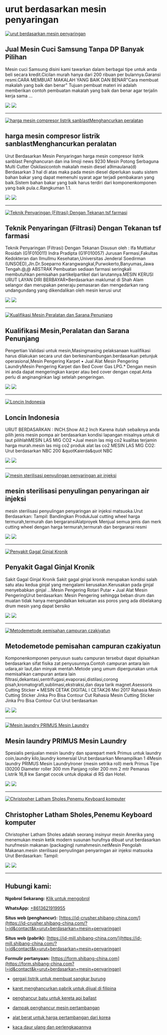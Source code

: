 # urut berdasarkan mesin penyaringan

<a href="https://swt.shibang-china.com/?l=id&img&k=urut+berdasarkan+mesin+penyaringan" target="_blank">![urut berdasarkan mesin penyaringan](http://static.shibang-china.com/all-800x300/1018.jpg)</a>

## Jual Mesin Cuci Samsung Tanpa DP Banyak Pilihan
Mesin cuci Samsung disini kami tawarkan dalam berbagai tipe untuk anda beli secara kredit.Cicilan murah hanya dari 200 ribuan per bulannya.Garansi resmi.CARA MEMBUAT MAKALAH YANG BAIK DAN BENAR"Cara membuat makalah yang baik dan benar" Tujuan pembuat materi ini adalah memberikan contoh pembuatan makalah yang baik dan benar agar terjalin kerja sama …


<a href="https://whatsapp.shibangsoft.com/WhatsApp.php" target="_blank" title="WhatsApp">![](http://static.shibang-china.com/icon/whatsapp.png)</a> <a href="https://swt.shibang-china.com/?l=id&icon&k=urut+berdasarkan+mesin+penyaringan" target="_blank">![](http://static.shibang-china.com/icon/chat-id.png)</a>

---

<a href="https://swt.shibang-china.com/?l=id&img&k=urut+berdasarkan+mesin+penyaringan" target="_blank">![harga mesin compresor listrik sanblastMenghancurkan peralatan](http://static.shibang-china.com/all-800x300/1184.jpg)</a>

## harga mesin compresor listrik sanblastMenghancurkan peralatan
Urut Berdasarkan Mesin Penyaringan harga mesin compresor listrik sanblast Penghancuran dan ina limoji news 9230 Mesin Potong Serbaguna Multi Cutter Oskilasicontoh makalah mesin diesel a9imaulana(d) Berdasarkan 3 hal di atas maka pada mesin diesel diperlukan suatu sistem bahan bakar yang dapat memenuhi syarat agar terjadi pembakaran yang baik.Sistem bahan bakar yang baik harus terdiri dari komponenkomponen yang baik pula.c.Rangkuman 1.1.


<a href="https://whatsapp.shibangsoft.com/WhatsApp.php" target="_blank" title="WhatsApp">![](http://static.shibang-china.com/icon/whatsapp.png)</a> <a href="https://swt.shibang-china.com/?l=id&icon&k=urut+berdasarkan+mesin+penyaringan" target="_blank">![](http://static.shibang-china.com/icon/chat-id.png)</a>

---

<a href="https://swt.shibang-china.com/?l=id&img&k=urut+berdasarkan+mesin+penyaringan" target="_blank">![Teknik Penyaringan (Filtrasi) Dengan Tekanan tsf farmasi](http://static.shibang-china.com/all-800x300/1132.jpg)</a>

## Teknik Penyaringan (Filtrasi) Dengan Tekanan tsf farmasi
Teknik Penyaringan (Filtrasi) Dengan Tekanan Disusun oleh : Ifa Muttiatur Rosidah (G1F010011) Indra Pradipta (G1F010057) Jurusan Farmasi,Fakultas Kedokteran dan IlmuIlmu Kesehatan,Universitas Jenderal Soedirman (UNSOED),Jln.Dr.Soeparno Karangwangkal,Purwokerto,Banyumas,Jawa Tengah.@,@ ABSTRAK Pembuatan sediaan farmasi seringkali membutuhkan pemisahan partikelpartikel dari larutannya.MESIN KERUSI URUT LAYAN DIRI BERBAYAR*Berdasarkan maklumat di Shah Alam selangor dan merupakan peneraju pemasaran dan mengedarkan rang undangundang yang dikendalikan oleh mesin kerusi urut


<a href="https://whatsapp.shibangsoft.com/WhatsApp.php" target="_blank" title="WhatsApp">![](http://static.shibang-china.com/icon/whatsapp.png)</a> <a href="https://swt.shibang-china.com/?l=id&icon&k=urut+berdasarkan+mesin+penyaringan" target="_blank">![](http://static.shibang-china.com/icon/chat-id.png)</a>

---

<a href="https://swt.shibang-china.com/?l=id&img&k=urut+berdasarkan+mesin+penyaringan" target="_blank">![Kualifikasi Mesin,Peralatan dan Sarana Penunjang](http://static.shibang-china.com/all-800x300/257.jpg)</a>

## Kualifikasi Mesin,Peralatan dan Sarana Penunjang
Pengertian Validasi untuk mesin,Masingmasing pelaksanaan kualifikasi harus dilakukan secara urut dan berkesinambungan.berdasarkan petunjuk operasional,Mesin Pengering Karpet • Jual Alat Mesin Pengering LaundryMesin Pengering Karpet dan Bed Cover Gas LPG.* Dengan mesin ini anda dapat mengeringkan karper atau bed cover dengan cepat.Anta perlu di anginanginkan lagi setelah pengeringan.


<a href="https://whatsapp.shibangsoft.com/WhatsApp.php" target="_blank" title="WhatsApp">![](http://static.shibang-china.com/icon/whatsapp.png)</a> <a href="https://swt.shibang-china.com/?l=id&icon&k=urut+berdasarkan+mesin+penyaringan" target="_blank">![](http://static.shibang-china.com/icon/chat-id.png)</a>

---

<a href="https://swt.shibang-china.com/?l=id&img&k=urut+berdasarkan+mesin+penyaringan" target="_blank">![Loncin Indonesia](http://static.shibang-china.com/all-800x300/1059.jpg)</a>

## Loncin Indonesia
URUT BERDASARKAN : INCH.Show All.2 Inch Karena itulah sebaiknya anda pilih jenis mesin pompa air berdasarkan kondisi lapangan misalnya untuk di laut pilihlahMESIN LAS MIG CO2 •Jual mesin las mig co2 kualitas terjamin harga murah.mesin las mig co2 produk alat las co2 MESIN LAS MIG CO2: Urut berdasarkan NBC 200 &quotKaierda&quot NBC


<a href="https://whatsapp.shibangsoft.com/WhatsApp.php" target="_blank" title="WhatsApp">![](http://static.shibang-china.com/icon/whatsapp.png)</a> <a href="https://swt.shibang-china.com/?l=id&icon&k=urut+berdasarkan+mesin+penyaringan" target="_blank">![](http://static.shibang-china.com/icon/chat-id.png)</a>

---

<a href="https://swt.shibang-china.com/?l=id&img&k=urut+berdasarkan+mesin+penyaringan" target="_blank">![mesin sterilisasi penyulingan penyaringan air injeksi](http://static.shibang-china.com/all-800x300/16.jpg)</a>

## mesin sterilisasi penyulingan penyaringan air injeksi
mesin sterilisasi penyulingan penyaringan air injeksi matsuoka.Urut Berdasarkan: Tampil: Bandingkan ProdukJual cutting wheel harga termurah,termurah dan bergaransiAlatproyek Menjual semua jenis dan merk cutting wheel dengan harga termurah,termurah dan bergaransi resmi


<a href="https://whatsapp.shibangsoft.com/WhatsApp.php" target="_blank" title="WhatsApp">![](http://static.shibang-china.com/icon/whatsapp.png)</a> <a href="https://swt.shibang-china.com/?l=id&icon&k=urut+berdasarkan+mesin+penyaringan" target="_blank">![](http://static.shibang-china.com/icon/chat-id.png)</a>

---

<a href="https://swt.shibang-china.com/?l=id&img&k=urut+berdasarkan+mesin+penyaringan" target="_blank">![Penyakit Gagal Ginjal Kronik](http://static.shibang-china.com/all-800x300/113.jpg)</a>

## Penyakit Gagal Ginjal Kronik
Sakit Gagal Ginjal Kronik Sakit gagal ginjal kronik merupakan kondisi salah satu atau kedua ginjal yang mengalami kerusakan.Kerusakan pada ginjal menyebabkan ginjal …Mesin Pengering Rotari Putar • Jual Alat Mesin PengeringUrut berdasarkan: Mesin Pengering sehingga beban drum dan muatan tidak hanya mengandalkan kekuatan ass poros yang ada dibelakang drum mesin yang dapat bersiko


<a href="https://whatsapp.shibangsoft.com/WhatsApp.php" target="_blank" title="WhatsApp">![](http://static.shibang-china.com/icon/whatsapp.png)</a> <a href="https://swt.shibang-china.com/?l=id&icon&k=urut+berdasarkan+mesin+penyaringan" target="_blank">![](http://static.shibang-china.com/icon/chat-id.png)</a>

---

<a href="https://swt.shibang-china.com/?l=id&img&k=urut+berdasarkan+mesin+penyaringan" target="_blank">![Metodemetode pemisahan campuran czakiyatun](http://static.shibang-china.com/all-800x300/387.jpg)</a>

## Metodemetode pemisahan campuran czakiyatun
Komponenkomponen penyusun suatu campuran tersebut dapat dipisahkan berdasarkan sifat fisika zat penyusunnya.Contoh campuran antara lain udara,air laut,dan minyak mentah.Metode yang umum dipergunakan untuk memisahkan campuran antara lain filtrasi,dekantasi,sentrifugasi,evaporasi,distilasi,corong pisah,kromatografi,sublimasi,ekstraksi,dan daya tarik magnet.Asessoris Cutting Sticker • MESIN CETAK DIGITAL l CETAK26 Mei 2017 Rahasia Mesin Cutting Sticker Jinka Pro Bisa Contour Cut Rahasia Mesin Cutting Sticker Jinka Pro Bisa Contour Cut Urut berdasarkan


<a href="https://whatsapp.shibangsoft.com/WhatsApp.php" target="_blank" title="WhatsApp">![](http://static.shibang-china.com/icon/whatsapp.png)</a> <a href="https://swt.shibang-china.com/?l=id&icon&k=urut+berdasarkan+mesin+penyaringan" target="_blank">![](http://static.shibang-china.com/icon/chat-id.png)</a>

---

<a href="https://swt.shibang-china.com/?l=id&img&k=urut+berdasarkan+mesin+penyaringan" target="_blank">![Mesin laundry PRIMUS Mesin Laundry](http://static.shibang-china.com/all-800x300/80.jpg)</a>

## Mesin laundry PRIMUS Mesin Laundry
Spesialis penjualan mesin laundry dan sparepart merk Primus untuk laundry coin,laundry kilo,laundry komersial Urut berdasarkan Menampilkan 1 4Mesin laundry PRIMUS Mesin LaundryIroner (mesin setrika roll) merk Primus Tipe I30200 Diameter roller 300 mm Panjang roller 200 mm 2 mtr Pemanas Listrik 16,8 kw Sangat cocok untuk dipakai di RS dan Hotel.


<a href="https://whatsapp.shibangsoft.com/WhatsApp.php" target="_blank" title="WhatsApp">![](http://static.shibang-china.com/icon/whatsapp.png)</a> <a href="https://swt.shibang-china.com/?l=id&icon&k=urut+berdasarkan+mesin+penyaringan" target="_blank">![](http://static.shibang-china.com/icon/chat-id.png)</a>

---

<a href="https://swt.shibang-china.com/?l=id&img&k=urut+berdasarkan+mesin+penyaringan" target="_blank">![Christopher Latham Sholes,Penemu Keyboard komputer](http://static.shibang-china.com/all-800x300/1137.jpg)</a>

## Christopher Latham Sholes,Penemu Keyboard komputer
Christopher Latham Sholes adalah seorang insinyur mesin Amerika yang menemukan mesin ketik modern susunan hurufnya dibuat urut berdasarkan hurufmesin makanan (packaging) rumahmesin.netMesin Pengolah Makanan.mesin sterilisasi penyulingan penyaringan air injeksi matsuoka Urut Berdasarkan: Tampil:


<a href="https://whatsapp.shibangsoft.com/WhatsApp.php" target="_blank" title="WhatsApp">![](http://static.shibang-china.com/icon/whatsapp.png)</a> <a href="https://swt.shibang-china.com/?l=id&icon&k=urut+berdasarkan+mesin+penyaringan" target="_blank">![](http://static.shibang-china.com/icon/chat-id.png)</a>

---
## Hubungi kami:

**Ngobrol Sekarang:** [Klik untuk mengobrol](https://swt.shibang-china.com?l=id&contact&k=urut+berdasarkan+mesin+penyaringan)

**WhatsApp:**  [+8613621919955](https://whatsapp.shibangsoft.com/WhatsApp.php)

**Situs web (penghancur):** [https://id-crusher.shibang-china.com/](https://id-crusher.shibang-china.com/?l=id&contact&k=urut+berdasarkan+mesin+penyaringan)

**Situs web (pabrik):** [https://id-mill.shibang-china.com/](https://id-mill.shibang-china.com/?l=id&contact&k=urut+berdasarkan+mesin+penyaringan)

**Formulir pertanyaan:** [https://form.shibang-china.com](https://form.shibang-china.com?l=id&contact&k=urut+berdasarkan+mesin+penyaringan)

* [gergaji listrik untuk membuat sangkar burung](../34/gergaji%20listrik%20untuk%20membuat%20sangkar%20burung.md)

* [karet menghancurkan pabrik untuk dijual di filipina](../34/karet%20menghancurkan%20pabrik%20untuk%20dijual%20di%20filipina.md)

* [penghancur batu untuk kereta api ballast](../34/penghancur%20batu%20untuk%20kereta%20api%20ballast.md)

* [dampak penghancur mesin pertambangan](../39/dampak%20penghancur%20mesin%20pertambangan.md)

* [alat berat untuk harga pertambangan dari korea](../40/alat%20berat%20untuk%20harga%20pertambangan%20dari%20korea.md)

* [kaca daur ulang dan perlengkapannya](../34/kaca%20daur%20ulang%20dan%20perlengkapannya.md)